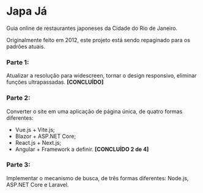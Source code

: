# Japa Já
Guia online de restaurantes japoneses da Cidade do Rio de Janeiro.

Originalmente feito em 2012, este projeto está sendo repaginado para os padrões atuais.

### Parte 1: 
Atualizar a resolução para widescreen, tornar o design responsivo, eliminar funções ultrapassadas. 
**[CONCLUÍDO]**

### Parte 2: 
Converter o site em uma aplicação de página única, de quatro formas diferentes: 
* Vue.js + Vite.js;
* Blazor + ASP.NET Core;
* React.js + Next.js;
* Angular + Framework a definir.
**[CONCLUÍDO 2 de 4]**

### Parte 3: 
Implementar o mecanismo de busca, de três formas diferentes: Node.js, ASP.NET Core e Laravel.
